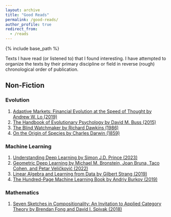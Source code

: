 ```yaml
---
layout: archive
title: "Good Reads"
permalink: /good-reads/
author_profile: true
redirect_from:
  - /reads
---
```


{% include base_path %}

Texts I have read (or listened to) that I found interesting. I have attempted to organize the texts by their primary discipline or field in reverse (rough) chronological order of publication.  

## Non-Fiction

### Evolution

1. [Adaptive Markets: Financial Evolution at the Speed of Thought by Andrew W. Lo (2019)](https://press.princeton.edu/books/paperback/9780691191362/adaptive-markets)
2. [The Handbook of Evolutionary Psychology by David M. Buss (2015)](https://onlinelibrary.wiley.com/doi/book/10.1002/9780470939376)
3. [The Blind Watchmaker by Richard Dawkins (1986)](https://search.worldcat.org/title/11842129)
4. [On the Origin of Species by Charles Darwin (1859)](https://www.gutenberg.org/files/1228/1228-h/1228-h.htm)

### Machine Learning

1. [Understanding Deep Learning by Simon J.D. Prince (2023)](https://udlbook.github.io/udlbook/)
2. [Geometric Deep Learning by Michael M. Bronstein, Joan Bruna, Taco Cohen, and Petar Veličković (2022)](https://geometricdeeplearning.com/)
3. [Linear Algebra and Learning from Data by Gilbert Strang (2019)](https://math.mit.edu/~gs/learningfromdata/)
4. [The Hundred-Page Machine Learning Book by Andriy Burkov (2019)](https://themlbook.com/)

### Mathematics

1. [Seven Sketches in Compositionality: An Invitation to Applied Category Theory by Brendan Fong and David I. Spivak (2018)](https://math.mit.edu/~dspivak/teaching/sp18/7Sketches.pdf) 
